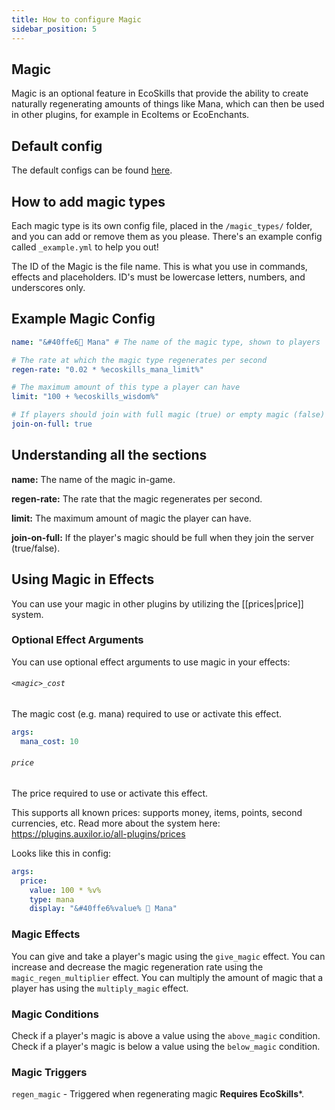 ```yaml
---
title: How to configure Magic
sidebar_position: 5
---
```


## Magic
Magic is an optional feature in EcoSkills that provide the ability to create naturally regenerating
amounts of things like Mana, which can then be used in other plugins, for example in EcoItems or EcoEnchants.

## Default config
The default configs can be found [here](https://github.com/Auxilor/EcoSkills/tree/master/eco-core/core-plugin/src/main/resources/skills).

## How to add magic types
Each magic type is its own config file, placed in the `/magic_types/` folder, and you can add or remove them as you please. There's an example config called `_example.yml` to help you out!

The ID of the Magic is the file name. This is what you use in commands, effects and placeholders.
ID's must be lowercase letters, numbers, and underscores only.

## Example Magic Config

```yaml
name: "&#40ffe6🌊 Mana" # The name of the magic type, shown to players

# The rate at which the magic type regenerates per second
regen-rate: "0.02 * %ecoskills_mana_limit%"

# The maximum amount of this type a player can have
limit: "100 + %ecoskills_wisdom%"

# If players should join with full magic (true) or empty magic (false)
join-on-full: true
```

## Understanding all the sections

**name:** The name of the magic in-game.

**regen-rate:** The rate that the magic regenerates per second.

**limit:** The maximum amount of magic the player can have.

**join-on-full:** If the player's magic should be full when they join the server (true/false).

## Using Magic in Effects
You can use your magic in other plugins by utilizing the [[prices|price]] system.

### Optional Effect Arguments
You can use optional effect arguments to use magic in your effects: 
###### `<magic>_cost`

The magic cost (e.g. mana) required to use or activate this effect.

```yaml
args:
  mana_cost: 10
```

###### `price`

The price required to use or activate this effect.

This supports all known prices: supports money, items, points, second currencies, etc.
Read more about the system here: https://plugins.auxilor.io/all-plugins/prices

Looks like this in config:

```yaml
args:
  price:
    value: 100 * %v%
    type: mana
    display: "&#40ffe6%value% 🌊 Mana"
```

### Magic Effects

You can give and take a player's magic using the `give_magic` effect.
You can increase and decrease the magic regeneration rate using the `magic_regen_multiplier` effect.
You can multiply the amount of magic that a player has using the `multiply_magic` effect.

### Magic Conditions

Check if a player's magic is above a value using the `above_magic` condition.
Check if a player's magic is below a value using the `below_magic` condition.

### Magic Triggers

`regen_magic` - Triggered when regenerating magic **Requires EcoSkills***.
